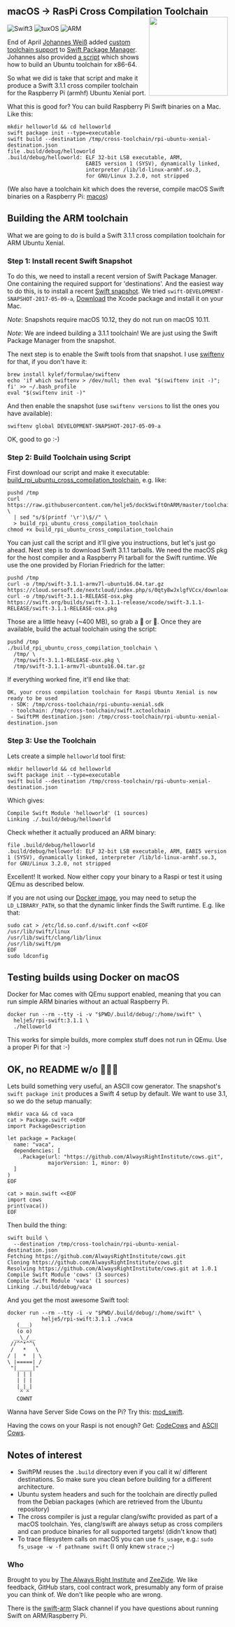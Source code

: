 <h2>macOS -> RasPi Cross Compilation Toolchain
  <img src="http://zeezide.com/img/rpi-swift.svg?2"
       align="right" width="180" height="180" />
</h2>

![Swift3](https://img.shields.io/badge/swift-3-blue.svg)
![tuxOS](https://img.shields.io/badge/os-Xenial-green.svg?style=flat)
![ARM](https://img.shields.io/badge/cpu-ARM-red.svg?style=flat)

End of April
[Johannes Weiß](https://github.com/weissi)
added
[custom toolchain support](https://github.com/apple/swift-package-manager/pull/1098)
to 
[Swift Package Manager](https://github.com/apple/swift-package-manager).
Johannes also provided 
[a script](https://github.com/apple/swift-package-manager/blob/master/Utilities/build_ubuntu_cross_compilation_toolchain)
which shows how to build an Ubuntu toolchain for x86-64.

So what we did is take that script and make it produce a Swift 3.1.1 cross 
compiler toolchain for the Raspberry Pi (armhf) Ubuntu Xenial port.

What this is good for?
You can build Raspberry Pi Swift binaries on a Mac. Like this:
```
mkdir helloworld && cd helloworld
swift package init --type=executable
swift build --destination /tmp/cross-toolchain/rpi-ubuntu-xenial-destination.json
file .build/debug/helloworld
.build/debug/helloworld: ELF 32-bit LSB executable, ARM, 
                         EABI5 version 1 (SYSV), dynamically linked, 
                         interpreter /lib/ld-linux-armhf.so.3, 
                         for GNU/Linux 3.2.0, not stripped
```

(We also have a toolchain kit which does the reverse, compile macOS Swift 
 binaries on a Raspberry Pi: [macos](macos/README.md))

## Building the ARM toolchain

What we are going to do is build a Swift 3.1.1 cross compilation toolchain
for ARM Ubuntu Xenial.

### Step 1: Install recent Swift Snapshot

To do this, we need to install a recent version of Swift Package Manager.
One containing the required support for 'destinations'.
And the easiest way to do this, is to install a recent 
[Swift snapshot](https://swift.org/download/#snapshots).
We tried `swift-DEVELOPMENT-SNAPSHOT-2017-05-09-a`,
[Download](https://swift.org/builds/development/xcode/swift-DEVELOPMENT-SNAPSHOT-2017-05-09-a/swift-DEVELOPMENT-SNAPSHOT-2017-05-09-a-osx.pkg)
the Xcode package and install it on your Mac.

*Note*: Snapshots require macOS 10.12, they do not run on macOS 10.11.

*Note*: We are indeed building a 3.1.1 toolchain! We are just using the
        Swift Package Manager from the snapshot.

The next step is to enable the Swift tools from that snapshot. I use 
[swiftenv](https://swiftenv.fuller.li/en/latest/installation.html#via-homebrew)
for that, if you don't have it:

```
brew install kylef/formulae/swiftenv
echo 'if which swiftenv > /dev/null; then eval "$(swiftenv init -)"; fi' >> ~/.bash_profile
eval "$(swiftenv init -)"
```

And then enable the snapshot (use `swiftenv versions` to list the ones you
have available):

```
swiftenv global DEVELOPMENT-SNAPSHOT-2017-05-09-a
```

OK, good to go :-)

### Step 2: Build Toolchain using Script

First download our script and make it executable:
[build_rpi_ubuntu_cross_compilation_toolchain](https://raw.githubusercontent.com/helje5/dockSwiftOnARM/master/toolchain/build_rpi_ubuntu_cross_compilation_toolchain),
e.g. like:

```
pushd /tmp
curl https://raw.githubusercontent.com/helje5/dockSwiftOnARM/master/toolchain/build_rpi_ubuntu_cross_compilation_toolchain \
  | sed "s/$(printf '\r')\$//" \
  > build_rpi_ubuntu_cross_compilation_toolchain
chmod +x build_rpi_ubuntu_cross_compilation_toolchain
```

You can just call the script and it'll give you instructions, but let's just
go ahead.
Next step is to download Swift 3.1.1 tarballs. 
We need the macOS pkg for the host compiler and a Raspberry Pi tarball for the
Swift runtime. We use the one provided by Florian Friedrich for the latter:

```
pushd /tmp
curl -o /tmp/swift-3.1.1-armv7l-ubuntu16.04.tar.gz https://cloud.sersoft.de/nextcloud/index.php/s/0qty8wJxlgfVCcx/download
curl -o /tmp/swift-3.1.1-RELEASE-osx.pkg https://swift.org/builds/swift-3.1.1-release/xcode/swift-3.1.1-RELEASE/swift-3.1.1-RELEASE-osx.pkg
```
Those are a little heavy (~400 MB), so grab a 🍺 or 🍻.
Once they are available, build the actual toolchain using the script:

```
pushd /tmp
./build_rpi_ubuntu_cross_compilation_toolchain \
  /tmp/ \
  /tmp/swift-3.1.1-RELEASE-osx.pkg \
  /tmp/swift-3.1.1-armv7l-ubuntu16.04.tar.gz
```

If everything worked fine, it'll end like that:
```
OK, your cross compilation toolchain for Raspi Ubuntu Xenial is now ready to be used
 - SDK: /tmp/cross-toolchain/rpi-ubuntu-xenial.sdk
 - toolchain: /tmp/cross-toolchain/swift.xctoolchain
 - SwiftPM destination.json: /tmp/cross-toolchain/rpi-ubuntu-xenial-destination.json
```

### Step 3: Use the Toolchain

Lets create a simple `helloworld` tool first:

```
mkdir helloworld && cd helloworld
swift package init --type=executable
swift build --destination /tmp/cross-toolchain/rpi-ubuntu-xenial-destination.json
```

Which gives:
```
Compile Swift Module 'helloworld' (1 sources)
Linking ./.build/debug/helloworld
```

Check whether it actually produced an ARM binary:
```
file .build/debug/helloworld
.build/debug/helloworld: ELF 32-bit LSB executable, ARM, EABI5 version 1 (SYSV), dynamically linked, interpreter /lib/ld-linux-armhf.so.3, for GNU/Linux 3.2.0, not stripped
```

Excellent! It worked. Now either copy your binary to a Raspi or test it using
QEmu as described below.

If you are not using our 
[Docker image](https://hub.docker.com/r/helje5/rpi-swift/),
you may need to setup the `LD_LIBRARY_PATH`, so that the dynamic linker finds
the Swift runtime. E.g. like that:

```
sudo cat > /etc/ld.so.conf.d/swift.conf <<EOF
/usr/lib/swift/linux
/usr/lib/swift/clang/lib/linux
/usr/lib/swift/pm
EOF
sudo ldconfig
```

## Testing builds using Docker on macOS

Docker for Mac comes with QEmu support enabled, meaning that you can run
simple ARM binaries without an actual Raspberry Pi.

```
docker run --rm --tty -i -v "$PWD/.build/debug/:/home/swift" \
  helje5/rpi-swift:3.1.1 \
  ./helloworld
```

This works for simple builds, more complex stuff does not run in QEmu. Use
a proper Pi for that :-)

## OK, no README w/o 🐄🐄🐄

Lets build something very useful, an ASCII cow generator.
The snapshot's `swift package init` produces a Swift 4 setup by default.
We want to use 3.1, so we do the setup manually:

```
mkdir vaca && cd vaca
cat > Package.swift <<EOF
import PackageDescription

let package = Package(
  name: "vaca",
  dependencies: [
    .Package(url: "https://github.com/AlwaysRightInstitute/cows.git",
             majorVersion: 1, minor: 0)
  ]
)
EOF

cat > main.swift <<EOF
import cows
print(vaca())
EOF
```

Then build the thing:

```
swift build \
  --destination /tmp/cross-toolchain/rpi-ubuntu-xenial-destination.json
Fetching https://github.com/AlwaysRightInstitute/cows.git
Cloning https://github.com/AlwaysRightInstitute/cows.git
Resolving https://github.com/AlwaysRightInstitute/cows.git at 1.0.1
Compile Swift Module 'cows' (3 sources)
Compile Swift Module 'vaca' (1 sources)
Linking ./.build/debug/vaca
```

And you get the most awesome Swift tool:

```
docker run --rm --tty -i -v "$PWD/.build/debug/:/home/swift" \
           helje5/rpi-swift:3.1.1 ./vaca
   (___)
   (o o)
  __\_/__
 //^^*^^\
 /   *   \
/ |  *  | \
\ |=====| /
 "|_____|"
   | | |
   | | |
   |_|_|
    ^ ^
   COWNT
```

Wanna have Server Side Cows on the Pi? Try this:
[mod_swift](http://mod-swift.org/raspberrypi/).

Having the cows on your Raspi is not enough?
Get: [CodeCows](https://itunes.apple.com/de/app/codecows/id1176112058)
and [ASCII Cows](https://itunes.apple.com/de/app/ascii-cows/id1176152684).

## Notes of interest

- SwiftPM reuses the `.build` directory even if you call it w/ 
  different destinations. So make sure you clean before building for a
  different architecture.
- Ubuntu system headers and such for the toolchain are directly pulled
  from the Debian packages (which are retrieved from the Ubuntu repository)
- The cross compiler is just a regular clang/swiftc provided as part of
  a macOS toolchain. Yes, clang/swift are always setup as cross compilers
  and can produce binaries for all supported targets! (didn't know that)
- To trace filesystem calls on macOS you can use `fs_usage`, e.g.:
  `sudo fs_usage -w -f pathname swift` (I only knew `strace` ;-)

### Who

Brought to you by
[The Always Right Institute](http://www.alwaysrightinstitute.com)
and
[ZeeZide](http://zeezide.de).
We like feedback, GitHub stars, cool contract work,
presumably any form of praise you can think of.
We don't like people who are wrong.

There is the [swift-arm](https://slackpass.io/swift-arm) Slack channel
if you have questions about running Swift on ARM/Raspberry Pi.

